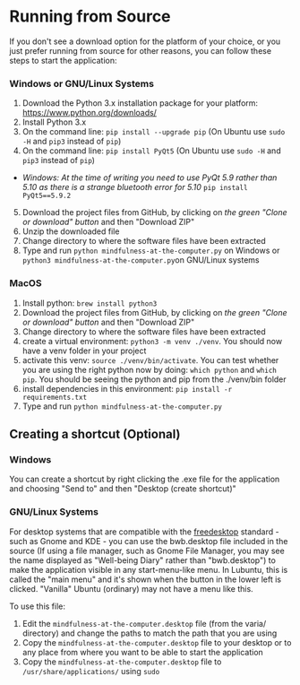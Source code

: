 
# Running from Source

If you don't see a download option for the platform of your choice, or you just prefer running from source for other reasons, you can follow these steps to start the application:

### Windows or GNU/Linux Systems



1. Download the Python 3.x installation package for your platform: https://www.python.org/downloads/
2. Install Python 3.x
3. On the command line: `pip install --upgrade pip` (On Ubuntu use `sudo -H` and `pip3` instead of `pip`)
4. On the command line: `pip install PyQt5` (On Ubuntu use `sudo -H` and `pip3` instead of `pip`)
  * *Windows: At the time of writing you need to use PyQt 5.9 rather than 5.10 as there is a strange bluetooth error for 5.10* `pip install PyQt5==5.9.2`
5. Download the project files from GitHub, by clicking on *the green "Clone or download" button* and then "Download ZIP"
6. Unzip the downloaded file
7. Change directory to where the software files have been extracted
8. Type and run `python mindfulness-at-the-computer.py` on Windows or `python3 mindfulness-at-the-computer.py`on GNU/Linux systems

### MacOS
1. Install python: `brew install python3`
2. Download the project files from GitHub, by clicking on *the green "Clone or download" button* and then "Download ZIP"
3. Change directory to where the software files have been extracted
4. create a virtual environment: `python3 -m venv ./venv`. You should now have a venv folder in your project
5. activate this venv: `source ./venv/bin/activate`. You can test whether you are using the right python now by doing: 
`which python` and `which pip`. You should be seeing the python and pip from the ./venv/bin folder
6. install dependencies in this environment: `pip install -r requirements.txt`
8. Type and run `python mindfulness-at-the-computer.py`

## Creating a shortcut (Optional)

### Windows

You can create a shortcut by right clicking the .exe file for the application and choosing "Send to" and then "Desktop (create shortcut)"

### GNU/Linux Systems

For desktop systems that are compatible with the [freedesktop](https://www.freedesktop.org/) standard - such as Gnome and KDE - you can use the bwb.desktop file included in the source (If using a file manager, such as Gnome File Manager, you may see the name displayed as "Well-being Diary" rather than "bwb.desktop") to make the application visible in any start-menu-like menu. In Lubuntu, this is called the "main menu" and it's shown when the button in the lower left is clicked. "Vanilla" Ubuntu (ordinary) may not have a menu like this.

To use this file:

1. Edit the `mindfulness-at-the-computer.desktop` file (from the varia/ directory) and change the paths to match the path that you are using
2. Copy the `mindfulness-at-the-computer.desktop` file to your desktop or to any place from where you want to be able to start the application
3. Copy the `mindfulness-at-the-computer.desktop` file to `/usr/share/applications/` using `sudo`
